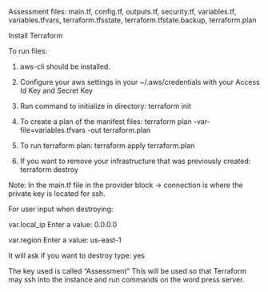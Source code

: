 
Assessment files: 
main.tf,
config.tf,
outputs.tf,
security.tf,
variables.tf,
variables.tfvars,
terraform.tfsstate,
terraform.tfstate.backup,
terraform.plan


Install Terraform

To run files:

1. aws-cli should be installed.  

2. Configure your aws settings in your ~/.aws/credentials with your Access Id Key and Secret Key 

3. Run command to initialize in directory: 
terraform init 

4. To create a plan of the manifest files:
terraform plan -var-file=variables.tfvars -out terraform.plan

5. To run terraform plan:
terraform apply terraform.plan

6. If you want to remove your infrastructure that was previously created:
terraform destroy

Note: In the main.tf file in the provider block -> connection is where the private key is located for ssh. 

For user input when destroying:

var.local_ip
Enter a value: 
0.0.0.0

var.region
Enter a value: 
us-east-1

It will ask if you want to destroy type: yes

The key used is called “Assessment”
This will be used so that Terraform may ssh into the instance and run commands on the word press server.
